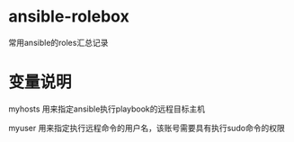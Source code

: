 # ansible-rolebox
常用ansible的roles汇总记录

# 变量说明
myhosts 用来指定ansible执行playbook的远程目标主机

myuser 用来指定执行远程命令的用户名，该账号需要具有执行sudo命令的权限
